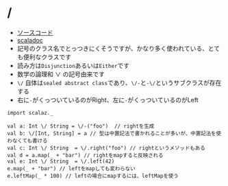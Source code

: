 # \/

- [ソースコード](https://github.com/scalaz/scalaz/blob/v7.2.27/core/src/main/scala/scalaz/Either.scala)
- [scaladoc](https://static.javadoc.io/org.scalaz/scalaz_2.12/7.2.27/scalaz/$bslash$div.html)
- 記号のクラス名でとっつきにくそうですが、かなり多く使われている、とても便利なクラスです
- 読み方は`Disjunction`あるいは`Either`です
- 数学の論理和 ∨ の記号由来です
- `\/` 自体は`sealed abstract class`であり、`\/-`と`-\/`というサブクラスが存在する
- 右に`-`がくっついているのがRight、左に`-`がくっついているのがLeft


```tut
import scalaz._

val a: Int \/ String = \/-("foo")  // rightを生成
val b: \/[Int, String] = a // 型は中置記法で書かれることが多いが、中置記法を使わなくても書ける
val c: Int \/ String  = \/.right("foo") // rightというメソッドもある
val d = a.map(_ + "bar") // rightをmapすると反映される
val e: Int \/ String  = \/.left(42)
e.map(_ + "bar") // leftをmapしても変わらない
e.leftMap(_ * 100) // leftの場合にmapするには、leftMapを使う
```
